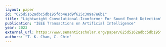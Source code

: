```yaml
---
layout: paper
id: "625d5162adbc5db195fdb4e1d9f625c309a7e6b1"
title: "Lightweight Convolutional-Iconformer For Sound Event Detection"
publication: "IEEE Transactions on Artificial Intelligence"
year: 2023
external_url: https://www.semanticscholar.org/paper/625d5162adbc5db195fdb4e1d9f625c309a7e6b1
authors: "T. K. Chan, C. Chin"
---
```

